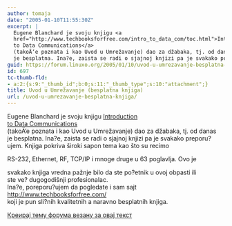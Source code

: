 ```yaml
---
author: tomaja
date: "2005-01-10T11:55:30Z"
excerpt: |
  Eugene Blanchard je svoju knjigu <a
  href="http://www.techbooksforfree.com/intro_to_data_com/toc.html">Introduction
  to Data Communications</a>
  (takoÄ‘e poznata i kao Uvod u Umrežavanje) dao za džabaka, tj. od danas
  je besplatna. Ina?e, zaista se radi o sjajnoj knjizi pa je svakako preporu?ujem. Knjiga pokriva široki sapon tema kao što su recimo
guid: https://forum.linuxo.org/2005/01/10/uvod-u-umrezavanje-besplatna-knjiga/
id: 697
tc-thumb-fld:
- a:2:{s:9:"_thumb_id";b:0;s:11:"_thumb_type";s:10:"attachment";}
title: Uvod u Umrežavanje (besplatna knjiga)
url: /uvod-u-umrezavanje-besplatna-knjiga/
---
```

Eugene Blanchard je svoju knjigu [Introduction  
to Data Communications](http://www.techbooksforfree.com/intro_to_data_com/toc.html)  
(takoÄ‘e poznata i kao Uvod u Umrežavanje) dao za džabaka, tj. od danas  
je besplatna. Ina?e, zaista se radi o sjajnoj knjizi pa je svakako preporu?ujem. Knjiga pokriva široki sapon tema kao što su recimo  
<!--break-->RS-232, Ethernet, RF, TCP/IP i mnoge druge u 63 poglavlja. Ovo je

  
svakako knjiga vredna pažnje bilo da ste po?etnik u ovoj obpasti ili  
ste ve? dugogodišnji profesionalac.  
Ina?e, poreporu?ujem da pogledate i sam sajt <http://www.techbooksforfree.com/>  
koji je pun sli?nih kvalitetnih a naravno besplatnih knjiga.

[Креирај тему форума везану за овај текст](https://linuxo.org/nova-tema-na-forumu/?se_pid=697)